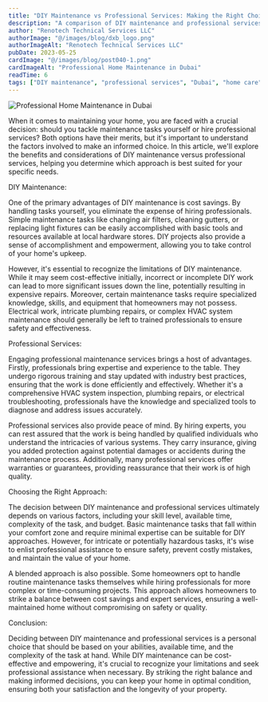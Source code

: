 ```yaml
---
title: "DIY Maintenance vs Professional Services: Making the Right Choice"
description: "A comparison of DIY maintenance and professional services for Dubai homes, with pros, cons, and tips for making the right choice."
author: "Renotech Technical Services LLC"
authorImage: "@/images/blog/dxb_logo.png"
authorImageAlt: "Renotech Technical Services LLC"
pubDate: 2023-05-25
cardImage: "@/images/blog/post040-1.png"
cardImageAlt: "Professional Home Maintenance in Dubai"
readTime: 6
tags: ["DIY maintenance", "professional services", "Dubai", "home care", "property management"]
---
```


![Professional Home Maintenance in Dubai](@/images/blog/post040-1.png "Professional Home Maintenance in Dubai")

When it comes to maintaining your home, you are faced with a crucial decision: should you tackle maintenance tasks yourself or hire professional services? Both options have their merits, but it's important to understand the factors involved to make an informed choice. In this article, we'll explore the benefits and considerations of DIY maintenance versus professional services, helping you determine which approach is best suited for your specific needs.

DIY Maintenance:

One of the primary advantages of DIY maintenance is cost savings. By handling tasks yourself, you eliminate the expense of hiring professionals. Simple maintenance tasks like changing air filters, cleaning gutters, or replacing light fixtures can be easily accomplished with basic tools and resources available at local hardware stores. DIY projects also provide a sense of accomplishment and empowerment, allowing you to take control of your home's upkeep.

However, it's essential to recognize the limitations of DIY maintenance. While it may seem cost-effective initially, incorrect or incomplete DIY work can lead to more significant issues down the line, potentially resulting in expensive repairs. Moreover, certain maintenance tasks require specialized knowledge, skills, and equipment that homeowners may not possess. Electrical work, intricate plumbing repairs, or complex HVAC system maintenance should generally be left to trained professionals to ensure safety and effectiveness.

Professional Services:

Engaging professional maintenance services brings a host of advantages. Firstly, professionals bring expertise and experience to the table. They undergo rigorous training and stay updated with industry best practices, ensuring that the work is done efficiently and effectively. Whether it's a comprehensive HVAC system inspection, plumbing repairs, or electrical troubleshooting, professionals have the knowledge and specialized tools to diagnose and address issues accurately.

Professional services also provide peace of mind. By hiring experts, you can rest assured that the work is being handled by qualified individuals who understand the intricacies of various systems. They carry insurance, giving you added protection against potential damages or accidents during the maintenance process. Additionally, many professional services offer warranties or guarantees, providing reassurance that their work is of high quality.

Choosing the Right Approach:

The decision between DIY maintenance and professional services ultimately depends on various factors, including your skill level, available time, complexity of the task, and budget. Basic maintenance tasks that fall within your comfort zone and require minimal expertise can be suitable for DIY approaches. However, for intricate or potentially hazardous tasks, it's wise to enlist professional assistance to ensure safety, prevent costly mistakes, and maintain the value of your home.

A blended approach is also possible. Some homeowners opt to handle routine maintenance tasks themselves while hiring professionals for more complex or time-consuming projects. This approach allows homeowners to strike a balance between cost savings and expert services, ensuring a well-maintained home without compromising on safety or quality.

Conclusion:

Deciding between DIY maintenance and professional services is a personal choice that should be based on your abilities, available time, and the complexity of the task at hand. While DIY maintenance can be cost-effective and empowering, it's crucial to recognize your limitations and seek professional assistance when necessary. By striking the right balance and making informed decisions, you can keep your home in optimal condition, ensuring both your satisfaction and the longevity of your property.